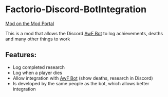# Factorio-Discord-BotIntegration
[Mod on the Mod Portal](https://mods.factorio.com/mod/Factorio-Discord-BotIntegration/edit)

This is a mod that allows the Discord [AwF Bot](https://github.com/James-Hackett/AwF-Bot) to log achievements, deaths and many other things to work

## Features:

- Log completed research
- Log when a player dies
- Allow integration with [AwF Bot](https://github.com/James-Hackett/AwF-Bot) (show deaths, research in Discord)
- Is developed by the same people as the bot, which allows better integration
